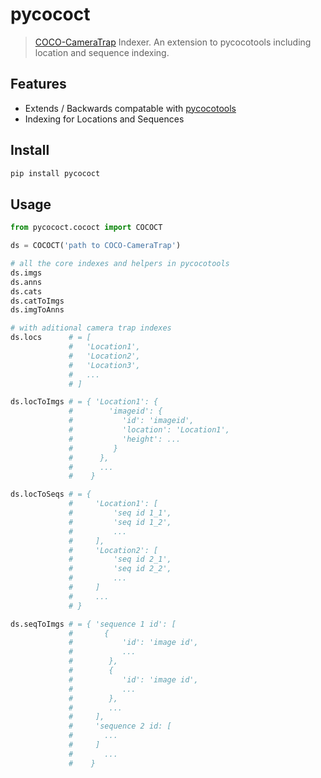 # pycococt

> [COCO-CameraTrap](https://github.com/microsoft/CameraTraps/blob/9384e69564a0c425b9ecdef3b050ab75a14e4413/data_management/README.md) Indexer. An extension to pycocotools including location and sequence indexing.

## Features

- Extends / Backwards compatable with [pycocotools](https://github.com/cocodataset/cocoapi/tree/master/PythonAPI/pycocotools)
- Indexing for Locations and Sequences

## Install

```sh
pip install pycococt
```

## Usage

```python
from pycococt.cococt import COCOCT

ds = COCOCT('path to COCO-CameraTrap')

# all the core indexes and helpers in pycocotools
ds.imgs
ds.anns
ds.cats
ds.catToImgs
ds.imgToAnns

# with aditional camera trap indexes
ds.locs      # = [
             #   'Location1',
             #   'Location2',
             #   'Location3',
             #   ...
             # ]

ds.locToImgs # = { 'Location1': {
             #        'imageid': {
             #           'id': 'imageid',
             #           'location': 'Location1',
             #           'height': ...
             #         }
             #      },
             #      ...
             #    }

ds.locToSeqs # = {
             #     'Location1': [
             #         'seq id 1_1',
             #         'seq id 1_2',
             #         ...
             #     ],
             #     'Location2': [
             #         'seq id 2_1',
             #         'seq id 2_2',
             #         ...
             #     ]
             #     ...
             # }

ds.seqToImgs # = { 'sequence 1 id': [
             #       {
             #           'id': 'image id',
             #           ...
             #        },
             #        {
             #           'id': 'image id',
             #           ...
             #        },
             #        ...
             #     ],
             #     'sequence 2 id: [
             #       ...
             #     ]
             #       ...
             #    }
```
